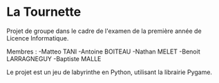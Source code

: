 # La Tournette
Projet de groupe dans le cadre de l'examen de la première année de Licence Informatique.

Membres :
-Matteo TANI
-Antoine BOITEAU
-Nathan MELET
-Benoit LARRAGNEGUY
-Baptiste MALLE


Le projet est un jeu de labyrinthe en Python, utilisant la librairie Pygame.
